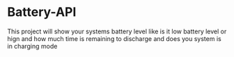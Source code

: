 # Battery-API
This project will show your systems battery level like is it low battery level or hign and how much time is remaining to discharge and does you system is in charging mode
